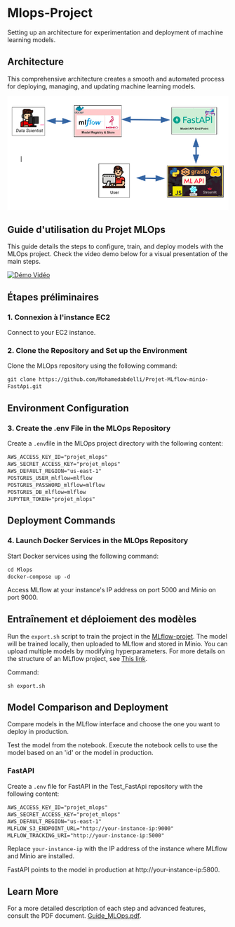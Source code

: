 # Mlops-Project
Setting up an architecture for experimentation and deployment of machine learning models.
## Architecture
This comprehensive architecture creates a smooth and automated process for deploying, managing, and updating machine learning models.

![architecture](./Images/archi.png)

## Guide d'utilisation du Projet MLOps

This guide details the steps to configure, train, and deploy models with the MLOps project. Check the video demo below for a visual presentation of the main steps.

[![Démo Vidéo](lien-vers-miniature-de-la-video)](lien-vers-la-video)



## Étapes préliminaires

### 1. Connexion à l'instance EC2

Connect to your EC2 instance.

### 2. Clone the Repository and Set up the Environment
Clone the MLOps repository using the following command:

```
git clone https://github.com/Mohamedabdelli/Projet-MLflow-minio-FastApi.git

```

## Environment Configuration



### 3. Create the .env File in the MLOps Repository
Create a `.env`file in the MLOps project directory with the following content:


```
AWS_ACCESS_KEY_ID="projet_mlops"
AWS_SECRET_ACCESS_KEY="projet_mlops"
AWS_DEFAULT_REGION="us-east-1"
POSTGRES_USER_mlflow=mlflow
POSTGRES_PASSWORD_mlflow=mlflow
POSTGRES_DB_mlflow=mlflow
JUPYTER_TOKEN="projet_mlops"
```
## Deployment Commands
### 4. Launch Docker Services in the MLOps Repository
Start Docker services using the following command:

```
cd Mlops
docker-compose up -d

```
Access MLflow at your instance's IP address on port 5000 and Minio on port 9000.

## Entraînement et déploiement des modèles

Run the `export.sh` script to train the project in the [MLflow-projet](https://github.com/Mohamedabdelli/projet-mlflow.git). The model will be trained locally, then uploaded to MLflow and stored in Minio. You can upload multiple models by modifying hyperparameters. For more details on the structure of an MLflow project, see [This link](https://mlflow.org/docs/2.4.2/projects.html).


Command:

```
sh export.sh
```


## Model Comparison and Deployment
Compare models in the MLflow interface and choose the one you want to deploy in production.

Test the model from the notebook. Execute the notebook cells to use the model based on an 'id' or the model in production.
### FastAPI
Create a  `.env`  file for FastAPI in the Test_FastApi repository with the following content:

```
AWS_ACCESS_KEY_ID="projet_mlops"
AWS_SECRET_ACCESS_KEY="projet_mlops"
AWS_DEFAULT_REGION="us-east-1"
MLFLOW_S3_ENDPOINT_URL="http://your-instance-ip:9000"
MLFLOW_TRACKING_URI="http://your-instance-ip:5000"

```
Replace `your-instance-ip` with the IP address of the instance where MLflow and Minio are installed.

FastAPI points to the model in production at http://your-instance-ip:5800.

## Learn More
For a more detailed description of each step and advanced features, consult the PDF document. [Guide_MLOps.pdf](lien-vers-le-pdf).
